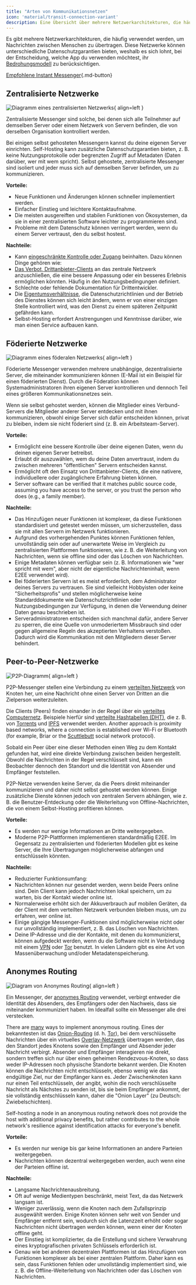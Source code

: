 ```yaml
---
title: "Arten von Kommunikationsnetzen"
icon: 'material/transit-connection-variant'
description: Eine Übersicht über mehrere Netzwerkarchitekturen, die häufig von Instant-Messaging-Anwendungen verwendet werden.
---
```


Es gibt mehrere Netzwerkarchitekturen, die häufig verwendet werden, um Nachrichten zwischen Menschen zu übertragen. Diese Netzwerke können unterschiedliche Datenschutzgarantien bieten, weshalb es sich lohnt, bei der Entscheidung, welche App du verwenden möchtest, ihr [Bedrohungsmodell](../basics/threat-modeling.md) zu berücksichtigen.

[Empfohlene Instant Messenger](../real-time-communication.md ""){.md-button}

## Zentralisierte Netzwerke

![Diagramm eines zentralisierten Netzwerks](../assets/img/layout/network-centralized.svg){ align=left }

Zentralisierte Messenger sind solche, bei denen sich alle Teilnehmer auf demselben Server oder einem Netzwerk von Servern befinden, die von derselben Organisation kontrolliert werden.

Bei einigen selbst gehosteten Messengern kannst du deine eigenen Server einrichten. Self-Hosting kann zusätzliche Datenschutzgarantien bieten, z. B. keine Nutzungsprotokolle oder begrenzten Zugriff auf Metadaten (Daten darüber, wer mit wem spricht). Selbst gehostete, zentralisierte Messenger sind isoliert und jeder muss sich auf demselben Server befinden, um zu kommunizieren.

**Vorteile:**

- Neue Funktionen und Änderungen können schneller implementiert werden.
- Einfacher Einstieg und leichtere Kontaktaufnahme.
- Die meisten ausgereiften und stabilen Funktionen von Ökosystemen, da sie in einer zentralisierten Software leichter zu programmieren sind.
- Probleme mit dem Datenschutz können verringert werden, wenn du einem Server vertraust, den du selbst hostest.

**Nachteile:**

- Kann [eingeschränkte Kontrolle oder Zugang](https://drewdevault.com/2018/08/08/Signal.html) beinhalten. Dazu können Dinge gehören wie:
- [Das Verbot, Drittanbieter-Clients](https://github.com/LibreSignal/LibreSignal/issues/37#issuecomment-217211165) an das zentrale Netzwerk anzuschließen, die eine bessere Anpassung oder ein besseres Erlebnis ermöglichen könnten. Häufig in den Nutzungsbedingungen definiert.
- Schlechte oder fehlende Dokumentation für Drittentwickler.
- Die [Eigentumsverhältnisse](https://web.archive.org/web/20210729191953/https://blog.privacytools.io/delisting-wire), die Datenschutzrichtlinien und der Betrieb des Dienstes können sich leicht ändern, wenn er von einer einzigen Stelle kontrolliert wird, was den Dienst zu einem späteren Zeitpunkt gefährden kann.
- Selbst-Hosting erfordert Anstrengungen und Kenntnisse darüber, wie man einen Service aufbauen kann.

## Föderierte Netzwerke

![Diagramm eines föderalen Netzwerks](../assets/img/layout/network-decentralized.svg){ align=left }

Föderierte Messenger verwenden mehrere unabhängige, dezentralisierte Server, die miteinander kommunizieren können (E-Mail ist ein Beispiel für einen föderierten Dienst). Durch die Föderation können Systemadministratoren ihren eigenen Server kontrollieren und dennoch Teil eines größeren Kommunikationsnetzes sein.

Wenn sie selbst gehostet werden, können die Mitglieder eines Verbund-Servers die Mitglieder anderer Server entdecken und mit ihnen kommunizieren, obwohl einige Server sich dafür entscheiden können, privat zu bleiben, indem sie nicht föderiert sind (z. B. ein Arbeitsteam-Server).

**Vorteile:**

- Ermöglicht eine bessere Kontrolle über deine eigenen Daten, wenn du deinen eigenen Server betreibst.
- Erlaubt dir auszuwählen, wem du deine Daten anvertraust, indem du zwischen mehreren "öffentlichen" Servern entscheiden kannst.
- Ermöglicht oft den Einsatz von Drittanbieter-Clients, die eine nativere, individuellere oder zugänglichere Erfahrung bieten können.
- Server software can be verified that it matches public source code, assuming you have access to the server, or you trust the person who does (e.g., a family member).

**Nachteile:**

- Das Hinzufügen neuer Funktionen ist komplexer, da diese Funktionen standardisiert und getestet werden müssen, um sicherzustellen, dass sie mit allen Servern im Netzwerk funktionieren.
- Aufgrund des vorhergehenden Punktes können Funktionen fehlen, unvollständig sein oder auf unerwartete Weise im Vergleich zu zentralisierten Plattformen funktionieren, wie z. B. die Weiterleitung von Nachrichten, wenn sie offline sind oder das Löschen von Nachrichten.
- Einige Metadaten können verfügbar sein (z. B. Informationen wie "wer spricht mit wem", aber nicht der eigentliche Nachrichteninhalt, wenn E2EE verwendet wird).
- Bei föderierten Servern ist es meist erforderlich, dem Administrator deines Servers zu vertrauen. Sie sind vielleicht Hobbyisten oder keine "Sicherheitsprofis" und stellen möglicherweise keine Standarddokumente wie Datenschutzrichtlinien oder Nutzungsbedingungen zur Verfügung, in denen die Verwendung deiner Daten genau beschrieben ist.
- Serveradministratoren entscheiden sich manchmal dafür, andere Server zu sperren, die eine Quelle von unmoderiertem Missbrauch sind oder gegen allgemeine Regeln des akzeptierten Verhaltens verstoßen. Dadurch wird die Kommunikation mit den Mitgliedern dieser Server behindert.

## Peer-to-Peer-Netzwerke

![P2P-Diagramm](../assets/img/layout/network-distributed.svg){ align=left }

P2P-Messenger stellen eine Verbindung zu einem [verteilten Netzwerk](https://en.wikipedia.org/wiki/Distributed_networking) von Knoten her, um eine Nachricht ohne einen Server von Dritten an die Zielperson weiterzuleiten.

Die Clients (Peers) finden einander in der Regel über ein [verteiltes Computernetz](https://en.wikipedia.org/wiki/Distributed_computing). Beispiele hierfür sind [verteilte Hashtabellen (DHT)](https://de.wikipedia.org/wiki/Verteilte_Hashtabelle), die z. B. von [Torrents](https://de.wikipedia.org/wiki/BitTorrent) und [IPFS](https://de.wikipedia.org/wiki/InterPlanetary_File_System) verwendet werden. Another approach is proximity based networks, where a connection is established over Wi-Fi or Bluetooth (for example, Briar or the [Scuttlebutt](https://scuttlebutt.nz) social network protocol).

Sobald ein Peer über eine dieser Methoden einen Weg zu dem Kontakt gefunden hat, wird eine direkte Verbindung zwischen beiden hergestellt. Obwohl die Nachrichten in der Regel verschlüsselt sind, kann ein Beobachter dennoch den Standort und die Identität von Absender und Empfänger feststellen.

P2P-Netze verwenden keine Server, da die Peers direkt miteinander kommunizieren und daher nicht selbst gehostet werden können. Einige zusätzliche Dienste können jedoch von zentralen Servern abhängen, wie z. B. die Benutzer-Entdeckung oder die Weiterleitung von Offline-Nachrichten, die von einem Selbst-Hosting profitieren können.

**Vorteile:**

- Es werden nur wenige Informationen an Dritte weitergegeben.
- Moderne P2P-Plattformen implementieren standardmäßig E2EE. Im Gegensatz zu zentralisierten und föderierten Modellen gibt es keine Server, die Ihre Übertragungen möglicherweise abfangen und entschlüsseln könnten.

**Nachteile:**

- Reduzierter Funktionsumfang:
- Nachrichten können nur gesendet werden, wenn beide Peers online sind. Dein Client kann jedoch Nachrichten lokal speichern, um zu warten, bis der Kontakt wieder online ist.
- Normalerweise erhöht sich der Akkuverbrauch auf mobilen Geräten, da der Client mit dem verteilten Netzwerk verbunden bleiben muss, um zu erfahren, wer online ist.
- Einige gängige Messenger-Funktionen sind möglicherweise nicht oder nur unvollständig implementiert, z. B. das Löschen von Nachrichten.
- Deine IP-Adresse und die der Kontakte, mit denen du kommunizierst, können aufgedeckt werden, wenn du die Software nicht in Verbindung mit einem [VPN](../vpn.md) oder [Tor](../tor.md) benutzt. In vielen Ländern gibt es eine Art von Massenüberwachung und/oder Metadatenspeicherung.

## Anonymes Routing

![Diagram von Anonymes Routing](../assets/img/layout/network-anonymous-routing.svg){ align=left }

Ein Messenger, der [anonymes Routing](https://doi.org/10.1007/978-1-4419-5906-5_628) verwendet, verbirgt entweder die Identität des Absenders, des Empfängers oder den Nachweis, dass sie miteinander kommuniziert haben. Im Idealfall sollte ein Messenger alle drei verstecken.

There are [many](https://doi.org/10.1145/3182658) ways to implement anonymous routing. Eines der bekanntesten ist das [Onion-Routing](https://de.wikipedia.org/wiki/Onion-Routing) (d. h. [Tor](tor-overview.md)), bei dem verschlüsselte Nachrichten über ein virtuelles [Overlay-Netzwerk](https://en.wikipedia.org/wiki/Overlay_network) übertragen werden, das den Standort jedes Knotens sowie den Empfänger und Absender jeder Nachricht verbirgt. Absender und Empfänger interagieren nie direkt, sondern treffen sich nur über einen geheimen Rendezvous-Knoten, so dass weder IP-Adressen noch physische Standorte bekannt werden. Die Knoten können die Nachrichten nicht entschlüsseln, ebenso wenig wie das endgültige Ziel, nur der Empfänger kann es. Jeder Zwischenknoten kann nur einen Teil entschlüsseln, der angibt, wohin die noch verschlüsselte Nachricht als Nächstes zu senden ist, bis sie beim Empfänger ankommt, der sie vollständig entschlüsseln kann, daher die "Onion Layer" (zu Deutsch: Zwiebelschichten).

Self-hosting a node in an anonymous routing network does not provide the host with additional privacy benefits, but rather contributes to the whole network's resilience against identification attacks for everyone's benefit.

**Vorteile:**

- Es werden nur wenige bis gar keine Informationen an andere Parteien weitergegeben.
- Nachrichten können dezentral weitergegeben werden, auch wenn eine der Parteien offline ist.

**Nachteile:**

- Langsame Nachrichtenausbreitung.
- Oft auf wenige Medientypen beschränkt, meist Text, da das Netzwerk langsam ist.
- Weniger zuverlässig, wenn die Knoten nach dem Zufallsprinzip ausgewählt werden. Einige Knoten können sehr weit von Sender und Empfänger entfernt sein, wodurch sich die Latenzzeit erhöht oder sogar Nachrichten nicht übertragen werden können, wenn einer der Knoten offline geht.
- Der Einstieg ist komplizierter, da die Erstellung und sichere Verwahrung eines kryptografischen privaten Schlüssels erforderlich ist.
- Genau wie bei anderen dezentralen Plattformen ist das Hinzufügen von Funktionen komplexer als bei einer zentralen Plattform. Daher kann es sein, dass Funktionen fehlen oder unvollständig implementiert sind, wie z. B. die Offline-Weiterleitung von Nachrichten oder das Löschen von Nachrichten.
